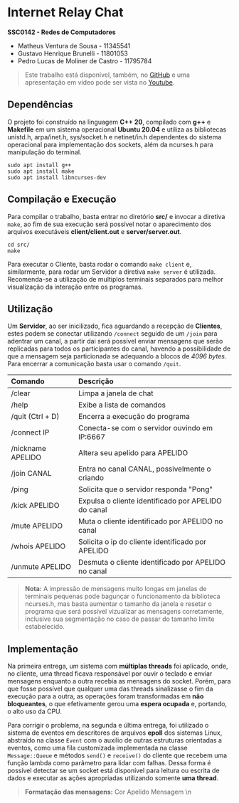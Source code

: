 # Internet Relay Chat

**SSC0142 - Redes de Computadores** 

- Matheus Ventura de Sousa         - 11345541
- Gustavo Henrique Brunelli        - 11801053
- Pedro Lucas de Moliner de Castro - 11795784

> Este trabalho está disponível, também, no [GitHub](https://github.com/pedrolmcastro/chat) e uma apresentação em vídeo pode ser vista no [Youtube](https://youtu.be/uJkikt2dz8M).


## Dependências

O projeto foi construído na linguagem **C++ 20**, compilado com **g++** e **Makefile** em um sistema operacional **Ubuntu 20.04** e utiliza as bibliotecas unistd.h, arpa/inet.h, sys/socket.h e netinet/in.h dependentes do sistema operacional para implementação dos sockets, além da ncurses.h para manipulação do terminal.

```
sudo apt install g++
sudo apt install make
sudo apt install libncurses-dev
```


## Compilação e Execução

Para compilar o trabalho, basta entrar no diretório **src/** e invocar a diretiva `make`, ao fim de sua execução será possível notar o aparecimento dos arquivos executáveis **client/client.out** e **server/server.out**.

```
cd src/
make
```

Para executar o Cliente, basta rodar o comando `make client` e, similarmente, para rodar um Servidor a diretiva `make server` é utilizada. Recomenda-se a utilização de multiplos terminais separados para melhor visualização da interação entre os programas.


## Utilização

Um **Servidor**, ao ser inicilizado, fica aguardando a recepção de **Clientes**, estes podem se conectar utilizando `/connect` seguido de um `/join` para adentrar um canal, a partir dai será possível enviar mensagens que serão replicadas para todos os participantes do canal, havendo a possibilidade de que a mensagem seja particionada se adequando a blocos de _4096 bytes_. Para encerrar a comunicação basta usar o comando `/quit`.

Comando           | Descrição
:---------------- | :--------------------------------------------------
/clear            | Limpa a janela de chat
/help             | Exibe a lista de comandos
/quit (Ctrl + D)  | Encerra a execução do programa
/connect IP       | Conecta-se com o servidor ouvindo em IP:6667
/nickname APELIDO | Altera seu apelido para APELIDO
/join CANAL       | Entra no canal CANAL, possivelmente o criando
/ping             | Solicita que o servidor responda "Pong"
/kick APELIDO     | Expulsa o cliente identificado por APELIDO do canal
/mute APELIDO     | Muta o cliente identificado por APELIDO no canal
/whois APELIDO    | Solicita o ip do cliente identificado por APELIDO
/unmute APELIDO   | Desmuta o cliente identificado por APELIDO no canal

> **Nota:** A impressão de mensagens muito longas em janelas de terminais pequenas pode bagunçar o funcionamento da biblioteca ncurses.h, mas basta aumentar o tamanho da janela e resetar o programa que será possível vizualizar as mensagens corretamente, inclusive sua segmentação no caso de passar do tamanho limite estabelecido.


## Implementação

Na primeira entrega, um sistema com **múltiplas threads** foi aplicado, onde, no cliente, uma thread ficava responsável por ouvir o teclado e enviar mensagens enquanto a outra recebia as mensagens do socket. Porém, para que fosse possível que qualquer uma das threads sinalizasse o fim da execução para a outra, as operações foram transformadas em **não bloqueantes**, o que efetivamente gerou uma **espera ocupada** e, portando, o alto uso da CPU.

Para corrigir o problema, na segunda e última entrega, foi utilizado o sistema de eventos em descritores de arquivos **epoll** dos sistemas Linux, abstraído na classe `Event` com o auxilio de outras estruturas orientadas a eventos, como uma fila customizada implementada na classe `Message::Queue` e métodos `send()` e `receive()` do cliente que recebem uma função lambda como parâmetro para lidar com falhas. Dessa forma é possível detectar se um socket está disponível para leitura ou escrita de dados e executar as ações apropriadas utilizando somente **uma thread**.

> **Formatação das mensagens:** Cor Apelido Mensagem \n
